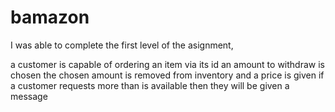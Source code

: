 # bamazon
I was able to complete the first level of the asignment,

a customer is capable of ordering an item via its id an amount to withdraw is chosen the chosen amount is removed from inventory and a price is given if a customer requests more than is available then they will be given a message
